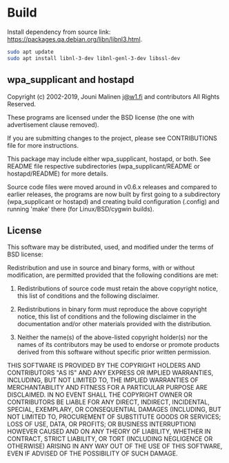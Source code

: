 # Build

Install dependency from source link: https://packages.qa.debian.org/libn/libnl3.html.
```bash
sudo apt update
sudo apt install libnl-3-dev libnl-genl-3-dev libssl-dev
```

wpa_supplicant and hostapd
--------------------------

Copyright (c) 2002-2019, Jouni Malinen <j@w1.fi> and contributors
All Rights Reserved.

These programs are licensed under the BSD license (the one with
advertisement clause removed).

If you are submitting changes to the project, please see CONTRIBUTIONS
file for more instructions.


This package may include either wpa_supplicant, hostapd, or both. See
README file respective subdirectories (wpa_supplicant/README or
hostapd/README) for more details.

Source code files were moved around in v0.6.x releases and compared to
earlier releases, the programs are now built by first going to a
subdirectory (wpa_supplicant or hostapd) and creating build
configuration (.config) and running 'make' there (for Linux/BSD/cygwin
builds).


License
-------

This software may be distributed, used, and modified under the terms of
BSD license:

Redistribution and use in source and binary forms, with or without
modification, are permitted provided that the following conditions are
met:

1. Redistributions of source code must retain the above copyright
   notice, this list of conditions and the following disclaimer.

2. Redistributions in binary form must reproduce the above copyright
   notice, this list of conditions and the following disclaimer in the
   documentation and/or other materials provided with the distribution.

3. Neither the name(s) of the above-listed copyright holder(s) nor the
   names of its contributors may be used to endorse or promote products
   derived from this software without specific prior written permission.

THIS SOFTWARE IS PROVIDED BY THE COPYRIGHT HOLDERS AND CONTRIBUTORS
"AS IS" AND ANY EXPRESS OR IMPLIED WARRANTIES, INCLUDING, BUT NOT
LIMITED TO, THE IMPLIED WARRANTIES OF MERCHANTABILITY AND FITNESS FOR
A PARTICULAR PURPOSE ARE DISCLAIMED. IN NO EVENT SHALL THE COPYRIGHT
OWNER OR CONTRIBUTORS BE LIABLE FOR ANY DIRECT, INDIRECT, INCIDENTAL,
SPECIAL, EXEMPLARY, OR CONSEQUENTIAL DAMAGES (INCLUDING, BUT NOT
LIMITED TO, PROCUREMENT OF SUBSTITUTE GOODS OR SERVICES; LOSS OF USE,
DATA, OR PROFITS; OR BUSINESS INTERRUPTION) HOWEVER CAUSED AND ON ANY
THEORY OF LIABILITY, WHETHER IN CONTRACT, STRICT LIABILITY, OR TORT
(INCLUDING NEGLIGENCE OR OTHERWISE) ARISING IN ANY WAY OUT OF THE USE
OF THIS SOFTWARE, EVEN IF ADVISED OF THE POSSIBILITY OF SUCH DAMAGE.
